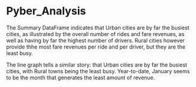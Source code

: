 # Pyber_Analysis
The Summary DataFrame indicates that Urban cities are by far the busiest cities, as illustrated by the overall number of rides and fare revenues, as well as having by far the highest number of drivers. Rural cities however provide thhe most fare revenues per ride and per driver, but they are the least busy.

The line graph tells a similar story: that Urban cities are by far the busiest cities, with Rural towns being the least busy. Year-to-date, January seems to be the month that generates the least amount of revenue. 
